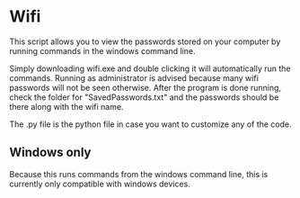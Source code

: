 # Wifi

This script allows you to view the passwords stored on your computer by running commands in the windows command line.

Simply downloading wifi.exe and double clicking it will automatically run the commands. Running as administrator is advised because many wifi passwords will not be seen otherwise. After the program is done running, check the folder for "SavedPasswords.txt" and the passwords should be there along with the wifi name.

The .py file is the python file in case you want to customize any of the code. 

## Windows only

Because this runs commands from the windows command line, this is currently only compatible with windows devices.

